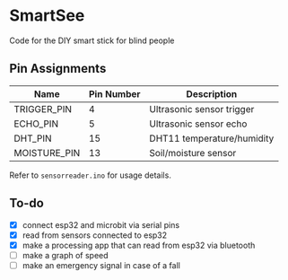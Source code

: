 # SmartSee
Code for the DIY smart stick for blind people

## Pin Assignments

| Name           | Pin Number | Description                |
|----------------|------------|----------------------------|
| TRIGGER_PIN    | 4          | Ultrasonic sensor trigger  |
| ECHO_PIN       | 5          | Ultrasonic sensor echo     |
| DHT_PIN        | 15         | DHT11 temperature/humidity |
| MOISTURE_PIN   | 13         | Soil/moisture sensor       |

Refer to `sensorreader.ino` for usage details.

## To-do
- [x] connect esp32 and microbit via serial pins
- [x] read from sensors connected to esp32
- [x] make a processing app that can read from esp32 via bluetooth
- [ ] make a graph of speed
- [ ] make an emergency signal in case of a fall
